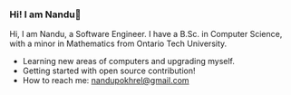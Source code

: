 ### Hi! I am Nandu👋

Hi, I am Nandu, a Software Engineer. I have a B.Sc. in Computer Science, with a minor in Mathematics from Ontario Tech University.

- Learning new areas of computers and upgrading myself. 
- Getting started with open source contribution!
- How to reach me: nandupokhrel@gmail.com 
